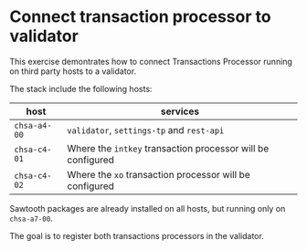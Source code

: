 # Connect transaction processor to validator

This exercise demontrates how to connect Transactions Processor running on third party hosts to a validator.

The stack include the following hosts:

host | services
---- | --------
`chsa-a4-00` | `validator`, `settings-tp` and `rest-api`
`chsa-c4-01` | Where the `intkey` transaction processor will be configured
`chsa-c4-02` | Where the `xo` transaction processor will be configured

Sawtooth packages are already installed on all hosts, but running only on `chsa-a7-00`.

The goal is to register both transactions processors in the validator.